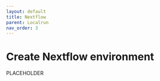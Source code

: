 ```yaml
---
layout: default
title: Nextflow
parent: Localrun
nav_order: 3
---
```


# Create Nextflow environment

PLACEHOLDER


